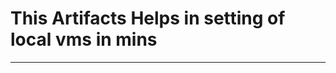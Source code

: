 # This Artifacts Helps in setting of local vms in mins 
-----------------------------------------------------------
